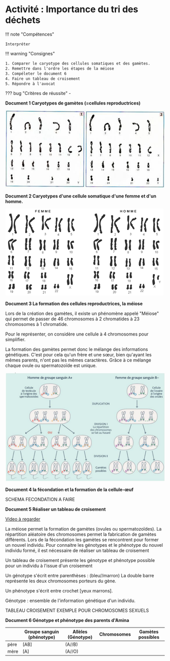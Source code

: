# Activité : Importance du tri des déchets

!!! note "Compétences"

    Interpréter 

!!! warning "Consignes"

    1. Comparer le caryotype des cellules somatiques et des gamètes. 
    2. Remettre dans l'ordre les étapes de la méiose
    3. Compéleter le document 6
    4. Faire un tableau de croisement
    5. Répondre à l'avocat
    
??? bug "Critères de réussite"
    - 




**Document 1 Caryotypes de gamètes (=cellules reproductrices)**

![](pictures/caryotypesGametes.png)

**Document 2 Caryotypes d'une cellule somatique d'une femme et d'un homme.**

![](pictures/caryotypesCellulesHumaines.png)

**Document 3 La formation des cellules reproductrices, la méiose**

Lors de la création des gamètes, il existe un phénomène appelé "Méiose" qui permet de passer de 46 chromosomes à 2 chromatides à 23 chromosomes à 1 chromatide.

Pour le représenter, on considère une cellule à 4 chromosomes pour simplifier.

La formation des gamètes permet donc le mélange des informations génétiques. C'est pour cela qu'un frère et une sœur, bien qu'ayant les mêmes parents, n'ont pas les mêmes caractères. Grâce à ce mélange chaque ovule ou spermatozoïde est unique. 

![alt text](pictures/schrepartAlleles.png)

**Document 4 la fécondation et la formation de la cellule-œuf**

SCHEMA FECONDATION A FAIRE

**Document 5 Réaliser un tableau de croisement**

[Video à regarder](https://www.youtube.com/watch?app=desktop&v=J1hJQd-MD1k&t=1s)

La méiose permet la formation de gamètes (ovules ou spermatozoïdes). La répartition aléatoire des chromosomes permet la fabrication de gamètes différents. Lors de la fécondation les gamètes se rencontrent pour former un nouvel individu.
Pour connaitre les génotypes et le phénotype du nouvel individu formé, il est nécessaire de réaliser un tableau de croisement

Un tableau de croisement présente les génotype et phénotype possible pour un individu à l'issue d'un croisement

Un génotype s'écrit entre parenthèses : (bleu//marron) La double barre représente les deux chromosomes porteurs du gène.

Un phénotype s'écrit entre crochet [yeux marrons].

Génotype : ensemble de l'information génétique d'un individu.

TABLEAU CROISEMENT EXEMPLE POUR CHROMOSOMES SEXUELS

**Document 6 Génotype et phénotype des parents d'Amina**

| | Groupe sanguin (phénotype) | Allèles (Génotype) | Chromosomes | Gamètes possibles | 
|-|--|--|---|--|
|père| [AB] | (A//B) | |    |
|mère| [A] | (A//O) | |    |

